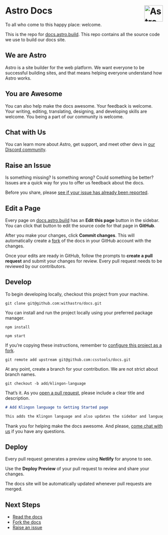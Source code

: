 # Astro Docs <img align="right" valign="center" height="52" width="59" src="https://raw.githubusercontent.com/withastro/astro/main/assets/brand/logo.svg" alt="Astro logo" />

To all who come to this happy place: welcome.

This is the repo for [docs.astro.build](https://docs.astro.build/).
This repo contains all the source code we use to build our docs site.

## We are Astro

Astro is a site builder for the web platform.
We want everyone to be successful building sites, and that means helping everyone understand how Astro works.

## You are Awesome

You can also help make the docs awesome.
Your feedback is welcome.
Your writing, editing, translating, designing, and developing skills are welcome.
You being a part of our community is welcome.

## Chat with Us

You can learn more about Astro, get support, and meet other devs in [our Discord community](https://astro.build/chat).

## Raise an Issue

Is something missing?
Is something wrong?
Could something be better?
Issues are a quick way for you to offer us feedback about the docs.

Before you share, please [see if your issue has already been reported](https://github.com/withastro/docs/issues).

## Edit a Page

Every page on [docs.astro.build](https://docs.astro.build/) has an **Edit this page** button in the sidebar.
You can click that button to edit the source code for that page in **GitHub**.

After you make your changes, click **Commit changes**.
This will automatically create a [fork](https://docs.github.com/en/pull-requests/collaborating-with-pull-requests/working-with-forks/about-forks) of the docs in your GitHub account with the changes.

Once your edits are ready in GitHub, follow the prompts to **create a pull request** and submit your changes for review.
Every pull request needs to be reviewed by our contributors.

## Develop

To begin developing locally, checkout this project from your machine.

```shell
git clone git@github.com:withastro/docs.git
```

You can install and run the project locally using your preferred package manager.

```shell
npm install

npm start
```

If you’re copying these instructions, remember to [configure this project as a fork](https://docs.github.com/en/pull-requests/collaborating-with-pull-requests/working-with-forks/configuring-a-remote-for-a-fork).

```shell
git remote add upstream git@github.com:csstools/docs.git
```

At any point, create a branch for your contribution.
We are not strict about branch names.

```shell
git checkout -b add/klingon-language
```

That’s it.
As you [open a pull request](https://github.com/withastro/astro/compare), please include a clear title and description.

```markdown
# Add Klingon language to Getting Started page

This adds the Klingon language and also updates the sidebar and language selection components.
```

Thank you for helping make the docs awesome.
And please, [come chat with us](https://astro.build/chat) if you have any questions.

## Deploy

Every pull request generates a preview using **Netlify** for anyone to see.

Use the **Deploy Preview** of your pull request to review and share your changes.

The docs site will be automatically updated whenever pull requests are merged.

## Next Steps

- [Read the docs](https://docs.astro.build/)
- [Fork the docs](https://github.com/withastro/docs/fork)
- [Raise an issue](https://github.com/withastro/docs/issues/new)

